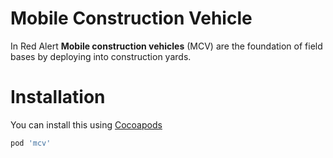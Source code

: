 # Mobile Construction Vehicle

In Red Alert **Mobile construction vehicles** (MCV) are the foundation of field bases by deploying into construction yards. 

# Installation

You can install this using [Cocoapods](https://cocoapods.org/)

```ruby
pod 'mcv'
```

